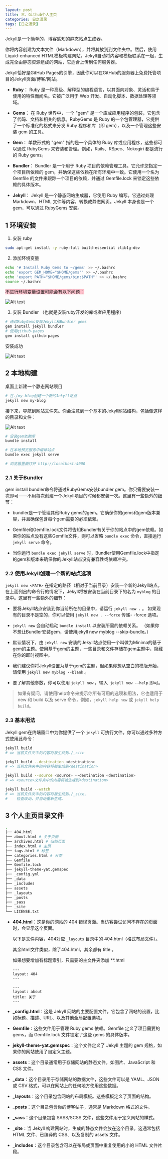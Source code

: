 ```yaml
---
layout: post
title: 三、Github个人主页 
categories: 日之漫录
tags: [日之漫录]
---
```


Jekyll是一个简单的，博客感知的静态站点生成器。

你将内容创建为文本文件（Markdown），并将其放到到文件夹中。然后，使用Liquid-enhanced HTML模板构建网站。Jekyll自动将内容和模板联系在一起，生成完全由静态资源组成的网站，它适合上传到任何服务器。

Jekyll恰好是GitHub Pages的引擎，因此你可以在GitHub的服务器上免费托管项目的Jekyll页面/博客/网站。


- **Ruby**：
Ruby 是一种高级、解释型的编程语言，以其面向对象、灵活和易于使用的特性而闻名。它被广泛用于 Web 开发、自动化脚本、数据处理等领域。

- **Gems**：
在 Ruby 世界中，一个 "gem" 是一个库或应用程序的包装，它包含了代码、文档和相关的信息。RubyGems 是 Ruby 的一个包管理器，它提供了一个标准化的格式来分发 Ruby 程序和库（即 gem），以及一个管理这些安装 gem 的工具。

- **Gem**：
单数形式的 "gem" 指的是一个具体的 Ruby 库或应用程序，这些都可以通过 RubyGems 来安装和管理。例如，Rails、RSpec、Nokogiri 都是流行的 Ruby gems。

- **Bundler**：
Bundler 是一个用于 Ruby 项目的依赖管理工具。它允许您指定一个项目所依赖的 gem，并确保这些依赖在所有环境中一致。它使用一个名为 Gemfile 的文件来跟踪一个项目的依赖，并通过 Gemfile.lock 来锁定这些依赖的具体版本。

- **Jekyll**：
Jekyll 是一个静态网站生成器，它使用 Ruby 编写。它通过处理 Markdown、HTML 文件等内容，转换成静态网页。Jekyll 本身也是一个 gem，可以通过 RubyGems 安装。


## 1 环境安装

1. 安装 ruby

```sh
sudo apt-get install -y ruby-full build-essential zlib1g-dev
```

2. 添加环境变量

```sh
echo '# Install Ruby Gems to ~/gems' >> ~/.bashrc
echo 'export GEM_HOME="$HOME/gems"' >> ~/.bashrc
echo 'export PATH="$HOME/gems/bin:$PATH"' >> ~/.bashrc
source ~/.bashrc
```

<span style="background-color: pink">不进行环境变量设置可能会有以下问题：

![Alt text](</assets/rizhimanlu/20231109/Screenshot from 2023-11-09 18-18-48.png>)

3. 安装 Bundler （也就是安装ruby开发的库或者应用程序）

```sh
# 通过RubyGems安装Jekyll和Bundler gems
gem install jekyll bundler
# 使用github-pages
gem install github-pages
```

安装成功

![Alt text](</assets/rizhimanlu/20231109/Screenshot from 2023-11-10 16-25-04.png>)

## 2 本地构建

桌面上新建一个静态网站项目

```sh
# 在./my-blog创建一个新的Jekyll站点
jekyll new my-blog
```

接下来，导航到网站文件夹。你会注意到一个基本的Jekyll网站结构，包括像这样的目录和文件：

![Alt text](</assets/rizhimanlu/20231109/Screenshot from 2023-11-11 15-19-37.png>)

```sh
# 安装gem依赖库
bundle install 

# 在本地预览服务中编译站点
bundle exec jekyll serve

# 浏览器里面打开 http://localhost:4000
```

### 2.1 关于Bundler

gem install bundler命令将通过RubyGems安装bundler gem。你只需要安装一次即可——不用每次创建一个Jekyll项目的时候都安装一次。这里有一些额外的细节：


- bundler是一个管理其他Ruby gems的gem。它确保你的gems和gem版本兼容，并且确保包含每个gem需要的必须依赖。


- Gemfile和Gemfile.lock文件将告知Bundler有关于你的站点中的gem依赖。如果你的站点没有这些Gemfile文件，则可以省略 `bundle exec` 命令，直接运行 `jekyll serve` 命令。


- 当你运行 `bundle exec jekyll serve` 时，Bundler使用Gemfile.lock中指定的gem和版本来确保你的Jekyll站点没有兼容性或依赖冲突。

### 2.2 使用Jekyll创建一个新的站点选项

`jekyll new <PATH>` 在指定的路径（相对于当前目录）安装一个新的Jekyll站点。 在上面列出的命令行的情况下，Jekyll将被安装在当前目录下的名为 `myblog` 的目录中。这里有一些额外的细节：


- 要将Jekyll站点安装到你当前所在的目录中，请运行 `jekyll new .` 。 如果现有的目录不是空的，你可以使用 `jekyll new . --force` 传递- -force 选项。


- `jekyll new` 会自动启动 `bundle install` 以安装所需的依赖关系。 （如果你不想让Bundler安装gem，请使用jekyll new myblog --skip-bundle。）


- 默认情况下，由 `jekyll new` 安装的Jekyll站点使用一个叫做为Minima的基于gem的主题。使用基于gem的主题，一些目录和文件存储在gem主题中，隐藏在你的即时视图中。


- 我们建议你将Jekyll设置为基于gem的主题，但如果你想从空白的模版开始，请使用 `jekyll new myblog --blank` 。


- 要了解其他参数，你可以使用 `jekyll new` ，输入` jekyll new --help` 即可。

> 如果有疑问，请使用help命令来提示你所有可用的选项和用法，它也适用于 new 和 build 以及 serve 命令，例如，`jekyll help new` 或 `jekyll help build`。

### 2.3 基本用法

Jekyll gem在终端窗口中为你提供了一个 `jekyll` 可执行文件。你可以通过多种方式使用此命令：

```sh
jekyll build
# => 当前文件夹中的内容将被生成到./_site

jekyll build --destination <destination>
# => 当前文件夹中的内容将被生成到<destination>

jekyll build --source <source> --destination <destination>
# => <source>文件夹中的内容将被生成到<destination>

jekyll build --watch
# => 当前文件夹中的内容将被生成到./_site,
#    检查改动，并自动重新生成。
```

## 3 个人主页目录文件

```sh
.
├── 404.html 
├── about.html # 关于页面
├── archives.html # 归档页面
├── index.html # 主页
├── tags.html # 标签
├── categories.html # 分类
├── Gemfile
├── Gemfile.lock
├── jekyll-theme-yat.gemspec
├── _config.yml
├── _data
├── _includes
├── assets
├── _layouts
├── _posts
├── _sass
├── _site
└── LICENSE.txt

```

- **404.html**：这是你的网站的 404 错误页面。当访客尝试访问不存在的页面时，会显示这个页面。
    
    以下是文件内容，404对应 `_layouts` 目录中的 404.html（格式布局文件）。

    其余html文件类似，除了404.html。其余都有 title 。

    如果想要增加有标题索引，只需要的主文件夹添加 **.html
  
    ```
    ---
    layout: 404
    ---
    ```

    ```
    ---
    layout: about
    title: 关于
    ---
    ```
- **_config.html**：这是 Jekyll 网站的主要配置文件。它包含了网站的设置，比如标题、描述、URL、以及其他全局配置选项。

- **Gemfile**：这些文件用于管理 Ruby gems 依赖。Gemfile 定义了项目需要的 gems，而 Gemfile.lock 文件锁定了这些 gems 的具体版本。

- **jekyll-theme-yat.gemspec**：这个文件定义了 Jekyll 主题的 gem 规格，如果你的网站使用了自定义主题。

- **assets**：这个目录通常用于存储网站的静态文件，如图片、JavaScript 和 CSS 文件。
- **_data**：这个目录用于存储网站的数据文件，这些文件可以是 YAML、JSON 或 CSV 格式，可以在网站上的任何地方使用这些数据。

- **_layouts**：这个目录包含网站的布局模板。这些模板定义了页面的结构。

- **_posts**：这个目录包含你的博客帖子，通常是 Markdown 格式的文件。

- **_sass**：这个目录包含 SASS/SCSS 文件，这些文件用于定义网站的样式。

- **_site**：当 Jekyll 构建网站时，生成的静态文件会放在这个目录。这通常包括 HTML 文件、已编译的 CSS、以及复制的 assets 文件。

- **_includes**：这个目录包含可以在布局或页面中重复使用的小的 HTML 文件片段。
